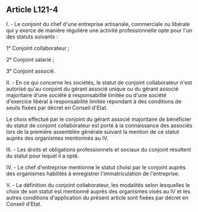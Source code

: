 Article L121-4
----
I. - Le conjoint du chef d'une entreprise artisanale, commerciale ou libérale
qui y exerce de manière régulière une activité professionnelle opte pour l'un
des statuts suivants :

1° Conjoint collaborateur ;

2° Conjoint salarié ;

3° Conjoint associé.

II. - En ce qui concerne les sociétés, le statut de conjoint collaborateur n'est
autorisé qu'au conjoint du gérant associé unique ou du gérant associé
majoritaire d'une société à responsabilité limitée ou d'une société d'exercice
libéral à responsabilité limitée répondant à des conditions de seuils fixées par
décret en Conseil d'Etat.

Le choix effectué par le conjoint du gérant associé majoritaire de bénéficier du
statut de conjoint collaborateur est porté à la connaissance des associés lors
de la première assemblée générale suivant la mention de ce statut auprès des
organismes mentionnés au IV.

III. - Les droits et obligations professionnels et sociaux du conjoint résultent
du statut pour lequel il a opté.

IV. - Le chef d'entreprise mentionne le statut choisi par le conjoint auprès des
organismes habilités à enregistrer l'immatriculation de l'entreprise.

V. - La définition du conjoint collaborateur, les modalités selon lesquelles le
choix de son statut est mentionné auprès des organismes visés au IV et les
autres conditions d'application du présent article sont fixées par décret en
Conseil d'Etat.
